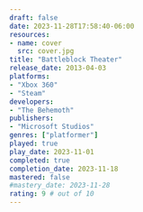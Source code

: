 ```yaml
---
draft: false
date: 2023-11-28T17:58:40-06:00
resources:
- name: cover
  src: cover.jpg
title: "Battleblock Theater"
release_date: 2013-04-03
platforms:
- "Xbox 360"
- "Steam"
developers: 
- "The Behemoth"
publishers:
- "Microsoft Studios"
genres: ["platformer"]
played: true
play_date: 2023-11-01
completed: true
completion_date: 2023-11-18
mastered: false
#mastery_date: 2023-11-28
rating: 9 # out of 10
---
```

